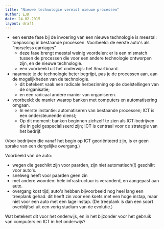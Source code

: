 ```yaml
---
title: "Nieuwe technologie vereist nieuwe processen"
author: EJD
date: 24-02-2015
layout: draft
---
```


* een eerste fase bij de invoering van een nieuwe technologie is meestal: toepassing in bestaande processen. Voorbeeld: de eerste auto's als "horseless carriages"
    * deze fase brengt meestal weinig voordelen: er is een mismatch tussen de processen die voor een andere technologie ontworpen zijn, en de nieuwe technologie.
    * een voorbeeld uit het onderwijs: het Smartboard.
* naarmate je de technologie beter begrijpt, pas je de processen aan, aan de mogelijkheden van de technologie.
    * dit betekent vaak een radicale herbezinning op de doelstellingen van de organisatie;
    * en een radicaal andere manier van organiseren.
* voorbeeld: de manier waarop banken met computers en automatisering omgaan. 
    * In eerste instantie: automatiseren van bestaande processen; ICT is een ondersteunende dienst;
    * Op dit moment: banken beginnen zichzelf te zien als ICT-bedrijven die in geld gespecialiseerd zijn; ICT is centraal voor de strategie van het bedrijf.
    
(Voor bedrijven die vanaf het begin op ICT georiënteerd zijn, is er geen sprake van een dergelijke overgang.)

Voorbeeld van de auto:

* wegen die geschikt zijn voor paarden, zijn niet automatisch(!) geschikt voor auto's.
* snelweg heeft voor paarden geen zin
* met andere woorden: hele infrastructuur is veranderd, en aangepast aan auto.
* overgang kost tijd; auto's hebben bijvoorbeeld nog heel lang een treeplank gehad: dit heeft zin voor een koets met een hoge instap, maar niet voor een auto met een lage instap. (De treeplank is dan een soort overblijfsel uit een vorig stadium van de evolutie.)

Wat betekent dit voor het onderwijs, en in het bijzonder voor het gebruik van computers en ICT in het onderwijs?


